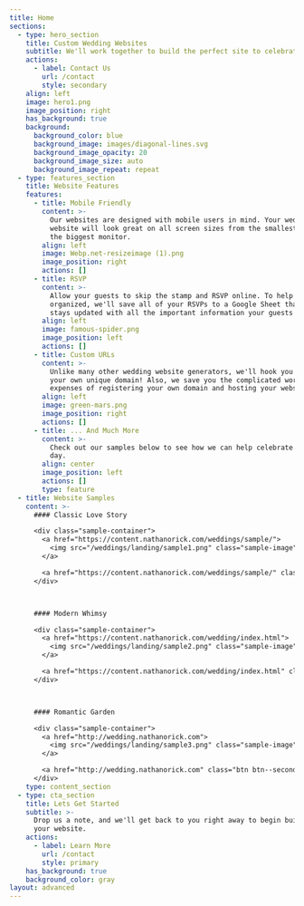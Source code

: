 ```yaml
---
title: Home
sections:
  - type: hero_section
    title: Custom Wedding Websites
    subtitle: We'll work together to build the perfect site to celebrate your big day.
    actions:
      - label: Contact Us
        url: /contact
        style: secondary
    align: left
    image: hero1.png
    image_position: right
    has_background: true
    background:
      background_color: blue
      background_image: images/diagonal-lines.svg
      background_image_opacity: 20
      background_image_size: auto
      background_image_repeat: repeat
  - type: features_section
    title: Website Features
    features:
      - title: Mobile Friendly
        content: >-
          Our websites are designed with mobile users in mind. Your wedding
          website will look great on all screen sizes from the smallest phone to
          the biggest monitor.
        align: left
        image: Webp.net-resizeimage (1).png
        image_position: right
        actions: []
      - title: RSVP
        content: >-
          Allow your guests to skip the stamp and RSVP online. To help you stay
          organized, we'll save all of your RSVPs to a Google Sheet that
          stays updated with all the important information your guests provide.
        align: left
        image: famous-spider.png
        image_position: left
        actions: []
      - title: Custom URLs
        content: >-
          Unlike many other wedding website generators, we'll hook you up with
          your own unique domain! Also, we save you the complicated work and
          expenses of registering your own domain and hosting your website.
        align: left
        image: green-mars.png
        image_position: right
        actions: []
      - title: ... And Much More
        content: >-
          Check out our samples below to see how we can help celebrate your big
          day.
        align: center
        image_position: left
        actions: []
        type: feature
  - title: Website Samples
    content: >-
      #### Classic Love Story

      <div class="sample-container">
        <a href="https://content.nathanorick.com/weddings/sample/">
          <img src="/weddings/landing/sample1.png" class="sample-image" />
        </a>

        <a href="https://content.nathanorick.com/weddings/sample/" class="btn btn--secondary">View Live Demo</a>
      </div>



      #### Modern Whimsy

      <div class="sample-container">
        <a href="https://content.nathanorick.com/wedding/index.html">
          <img src="/weddings/landing/sample2.png" class="sample-image" />
        </a>

        <a href="https://content.nathanorick.com/wedding/index.html" class="btn btn--secondary">View Live Demo</a>
      </div>



      #### Romantic Garden

      <div class="sample-container">
        <a href="http://wedding.nathanorick.com">
          <img src="/weddings/landing/sample3.png" class="sample-image" />
        </a>

        <a href="http://wedding.nathanorick.com" class="btn btn--secondary">View Live Demo</a>
      </div>
    type: content_section
  - type: cta_section
    title: Lets Get Started
    subtitle: >-
      Drop us a note, and we'll get back to you right away to begin building
      your website.
    actions:
      - label: Learn More
        url: /contact
        style: primary
    has_background: true
    background_color: gray
layout: advanced
---
```

